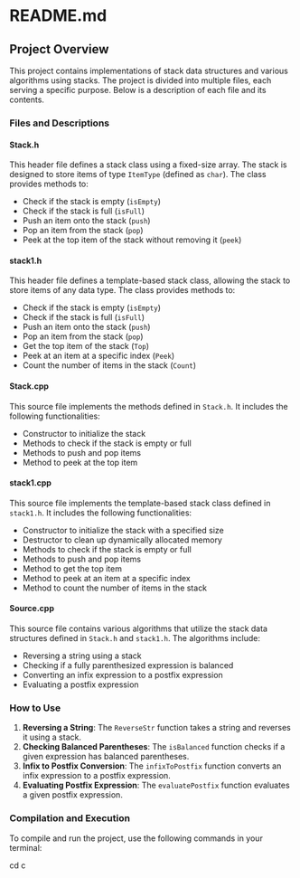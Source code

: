 # README.md

## Project Overview

This project contains implementations of stack data structures and various algorithms using stacks. The project is divided into multiple files, each serving a specific purpose. Below is a description of each file and its contents.

### Files and Descriptions

#### Stack.h
This header file defines a stack class using a fixed-size array. The stack is designed to store items of type `ItemType` (defined as `char`). The class provides methods to:
- Check if the stack is empty (`isEmpty`)
- Check if the stack is full (`isFull`)
- Push an item onto the stack (`push`)
- Pop an item from the stack (`pop`)
- Peek at the top item of the stack without removing it (`peek`)

#### stack1.h
This header file defines a template-based stack class, allowing the stack to store items of any data type. The class provides methods to:
- Check if the stack is empty (`isEmpty`)
- Check if the stack is full (`isFull`)
- Push an item onto the stack (`push`)
- Pop an item from the stack (`pop`)
- Get the top item of the stack (`Top`)
- Peek at an item at a specific index (`Peek`)
- Count the number of items in the stack (`Count`)

#### Stack.cpp
This source file implements the methods defined in `Stack.h`. It includes the following functionalities:
- Constructor to initialize the stack
- Methods to check if the stack is empty or full
- Methods to push and pop items
- Method to peek at the top item

#### stack1.cpp
This source file implements the template-based stack class defined in `stack1.h`. It includes the following functionalities:
- Constructor to initialize the stack with a specified size
- Destructor to clean up dynamically allocated memory
- Methods to check if the stack is empty or full
- Methods to push and pop items
- Method to get the top item
- Method to peek at an item at a specific index
- Method to count the number of items in the stack

#### Source.cpp
This source file contains various algorithms that utilize the stack data structures defined in `Stack.h` and `stack1.h`. The algorithms include:
- Reversing a string using a stack
- Checking if a fully parenthesized expression is balanced
- Converting an infix expression to a postfix expression
- Evaluating a postfix expression

### How to Use

1. **Reversing a String**: The `ReverseStr` function takes a string and reverses it using a stack.
2. **Checking Balanced Parentheses**: The `isBalanced` function checks if a given expression has balanced parentheses.
3. **Infix to Postfix Conversion**: The `infixToPostfix` function converts an infix expression to a postfix expression.
4. **Evaluating Postfix Expression**: The `evaluatePostfix` function evaluates a given postfix expression.

### Compilation and Execution

To compile and run the project, use the following commands in your terminal:

cd c